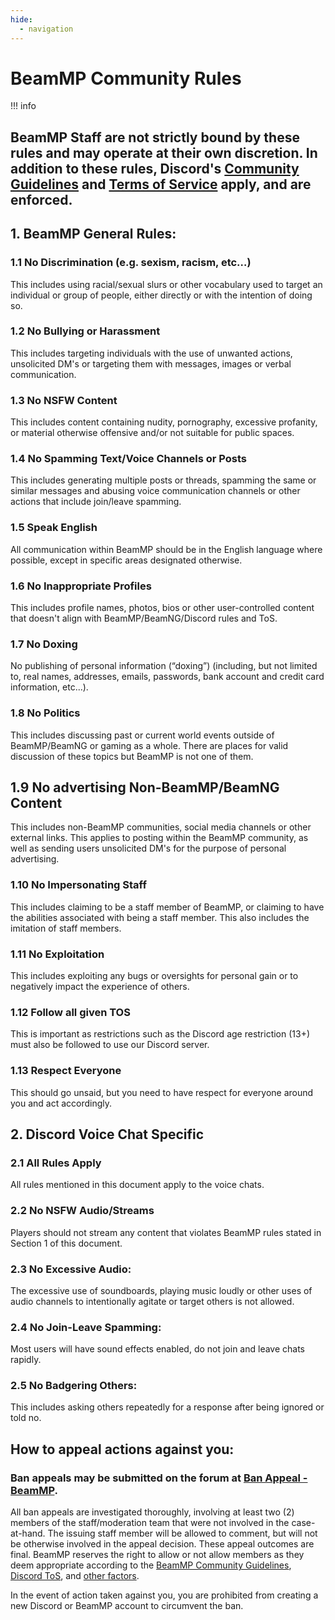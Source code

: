 ```yaml
---
hide:
  - navigation
---
```

# BeamMP Community Rules

!!! info
  ## BeamMP Staff are not strictly bound by these rules and may operate at their own discretion. In addition to these rules, Discord's [Community Guidelines](https://discord.com/guidelines/) and [Terms of Service](https://discord.com/terms/) apply, and are enforced.

## 1. BeamMP General Rules:

### 1.1 No Discrimination (e.g. sexism, racism, etc…)
This includes using racial/sexual slurs or other vocabulary used to target an individual or group of people, either directly or with the intention of doing so.

### 1.2 No Bullying or Harassment
This includes targeting individuals with the use of unwanted actions, unsolicited DM's or targeting them with messages, images or verbal communication.

### 1.3 No NSFW Content
This includes content containing nudity, pornography, excessive profanity, or material otherwise offensive and/or not suitable for public spaces.

### 1.4 No Spamming Text/Voice Channels or Posts
This includes generating multiple posts or threads, spamming the same or similar messages and abusing voice communication channels or other actions that include join/leave spamming.

### 1.5 Speak English
All communication within BeamMP should be in the English language where possible, except in specific areas designated otherwise.

### 1.6 No Inappropriate Profiles
This includes profile names, photos, bios or other user-controlled content that doesn't align with BeamMP/BeamNG/Discord rules and ToS.

### 1.7 No Doxing
No publishing of personal information (“doxing”) (including, but not limited to, real names, addresses, emails, passwords, bank account and credit card information, etc...).

### 1.8 No Politics
This includes discussing past or current world events outside of BeamMP/BeamNG or gaming as a whole. There are places for valid discussion of these topics but BeamMP is not one of them.

## 1.9 No advertising Non-BeamMP/BeamNG Content
This includes non-BeamMP communities, social media channels or other external links.  This applies to posting within the BeamMP community, as well as sending users unsolicited DM's for the purpose of personal advertising.

### 1.10 No Impersonating Staff
This includes claiming to be a staff member of BeamMP, or claiming to have the abilities associated with being a staff member. This also includes the imitation of staff members.

### 1.11 No Exploitation
This includes exploiting any bugs or oversights for personal gain or to negatively impact the experience of others.

### 1.12 Follow all given TOS
This is important as restrictions such as the Discord age restriction (13+) must also be followed to use our Discord server.

### 1.13 Respect Everyone
This should go unsaid, but you need to have respect for everyone around you and act accordingly. 

## 2. Discord Voice Chat Specific

### 2.1 All Rules Apply
All rules mentioned in this document apply to the voice chats.

### 2.2 No NSFW Audio/Streams
Players should not stream any content that violates BeamMP rules stated in Section 1 of this document.

### 2.3 No Excessive Audio:
The excessive use of soundboards, playing music loudly or other uses of audio channels to intentionally agitate or target others is not allowed.

### 2.4 No Join-Leave Spamming:
Most users will have sound effects enabled, do not join and leave chats rapidly.

### 2.5 No Badgering Others:
This includes asking others repeatedly for a response after being ignored or told no.

## How to appeal actions against you:

### Ban appeals may be submitted on the forum at <a href="https://forum.beammp.com/category/28/ban-appeal" class="inline-onebox">Ban Appeal - BeamMP</a>.

All ban appeals are investigated thoroughly, involving at least two (2) members of the staff/moderation team that were not involved in the case-at-hand.  The issuing staff member will be allowed to comment, but will not be otherwise involved in the appeal decision.  These appeal outcomes are final. BeamMP reserves the right to allow or not allow members as they deem appropriate according to the [BeamMP Community Guidelines](https://forum.beammp.com/t/beammp-rules/282059), [Discord ToS](https://discord.com/terms), and [other factors](https://forum.beammp.com/category/28/ban-appeal).

In the event of action taken against you, you are prohibited from creating a new Discord or BeamMP account to circumvent the ban.